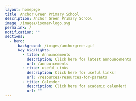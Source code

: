 ```yaml
---
layout: homepage
title: Anchor Green Primary School
description: Anchor Green Primary School
image: /images/isomer-logo.svg
permalink: /
notification: ""
sections:
  - hero:
      background: /images/anchorgreen.gif
      key_highlights:
        - title: Announcements
          description: Click here for latest announcements
          url: /announcements
        - title: Useful Links
          description: Click here for useful links!
          url: /resources/resources-for-parents
        - title: Calender
          description: Click here for academic calender!
          url: ""
---
```



